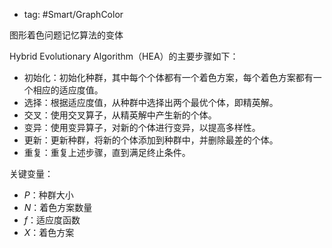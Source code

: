 - tag: #Smart/GraphColor

图形着色问题记忆算法的变体


Hybrid Evolutionary Algorithm（HEA）的主要步骤如下：
- 初始化：初始化种群，其中每个个体都有一个着色方案，每个着色方案都有一个相应的适应度值。
- 选择：根据适应度值，从种群中选择出两个最优个体，即精英解。
- 交叉：使用交叉算子，从精英解中产生新的个体。
- 变异：使用变异算子，对新的个体进行变异，以提高多样性。
- 更新：更新种群，将新的个体添加到种群中，并删除最差的个体。
- 重复：重复上述步骤，直到满足终止条件。

关键变量：
- $P$：种群大小
- $N$：着色方案数量
- $f$：适应度函数
- $X$：着色方案


